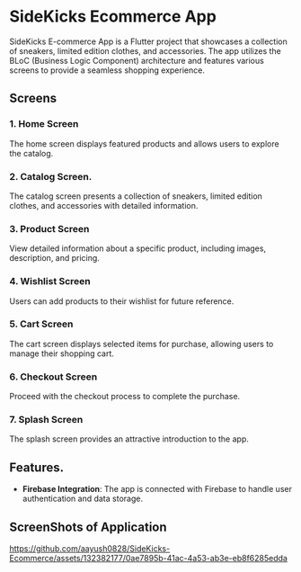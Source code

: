 # SideKicks Ecommerce App
  

SideKicks E-commerce App is a Flutter project that showcases a collection of sneakers, limited edition clothes, and accessories. The app utilizes the BLoC (Business Logic Component) architecture and features various screens to provide a seamless shopping experience.

## Screens
  
### 1. Home Screen
The home screen displays featured products and allows users to explore the catalog.

### 2. Catalog Screen. 
The catalog screen presents a collection of sneakers, limited edition clothes, and accessories with detailed information.

### 3. Product Screen
View detailed information about a specific product, including images, description, and pricing.

### 4. Wishlist Screen
Users can add products to their wishlist for future reference.

### 5. Cart Screen
The cart screen displays selected items for purchase, allowing users to manage their shopping cart.

### 6. Checkout Screen
Proceed with the checkout process to complete the purchase.

### 7. Splash Screen
The splash screen provides an attractive introduction to the app.

## Features. 

- **Firebase Integration**: The app is connected with Firebase to handle user authentication and data storage.

## ScreenShots of Application


https://github.com/aayush0828/SideKicks-Ecommerce/assets/132382177/0ae7895b-41ac-4a53-ab3e-eb8f6285edda

     
